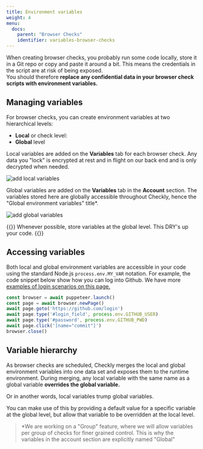 ```yaml
---
title: Environment variables
weight: 4
menu:
  docs:
    parent: "Browser Checks"
    identifier: variables-browser-checks
---
```


When creating browser checks, you probably run some code locally, store it in a Git repo or copy and paste it around
a bit. This means the credentials in the script are at risk of being exposed.  
You should therefore **replace any confidential data in your browser check scripts with environment variables.**  

## Managing variables

For browser checks, you can create environment variables at two hierarchical levels:

- **Local** or check level:
- **Global** level

Local variables are added on the **Variables** tab for each browser check. Any data you "lock" is
encrypted at rest and in flight on our back end and is only decrypted when needed.

![add local variables](/docs/images/browser-checks/add-local-variable.png)


Global variables are added on the **Variables** tab in the **Account** section. The variables stored here are globally accessible 
throughout Checkly, hence the "Global environment variables" title*. 

![add global variables](/docs/images/api-checks/add-variables.png)

{{<info >}}
Whenever possible, store variables at the global level. This DRY's up your code.
{{</info>}}

## Accessing variables

Both local and global environment variables are accessible in your code using the standard Node.js `process.env.MY_VAR` notation. 
For example, the code snippet below show how you can log into Github. We have more [examples of login scenarios on this page.](/docs/browser-checks/login-scenarios/)

```js
const browser = await puppeteer.launch()
const page = await browser.newPage()
await page.goto('https://github.com/login')
await page.type('#login_field', process.env.GITHUB_USER)
await page.type('#password', process.env.GITHUB_PWD)
await page.click('[name="commit"]')
browser.close()
``` 

## Variable hierarchy

As browser checks are scheduled, Checkly merges the local and global environment variables into one data set and exposes them
to the runtime environment. During merging, any local variable with the same name as a global variable **overrides the global variable.**  

Or in another words, local variables trump global variables.  

You can make use of this by providing a default value for a specific variable at the global level, but allow that variable to 
be overridden at the local level.

> *We are working on a "Group" feature, where we will allow variables per group of checks for finer grained control. This is why the variables in the account section are explicitly named "Global"



